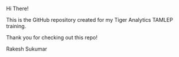 Hi There!

This is the GitHub repository created for my Tiger Analytics TAMLEP training.

Thank you for checking out this repo!

Rakesh Sukumar
